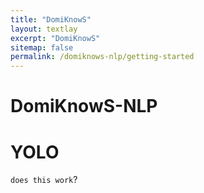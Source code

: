 ```yaml
---
title: "DomiKnowS"
layout: textlay
excerpt: "DomiKnowS"
sitemap: false
permalink: /domiknows-nlp/getting-started
---
```


# DomiKnowS-NLP

# YOLO
`does this work`?